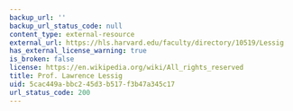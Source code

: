 ```yaml
---
backup_url: ''
backup_url_status_code: null
content_type: external-resource
external_url: https://hls.harvard.edu/faculty/directory/10519/Lessig
has_external_license_warning: true
is_broken: false
license: https://en.wikipedia.org/wiki/All_rights_reserved
title: Prof. Lawrence Lessig
uid: 5cac449a-bbc2-45d3-b517-f3b47a345c17
url_status_code: 200
---
```

